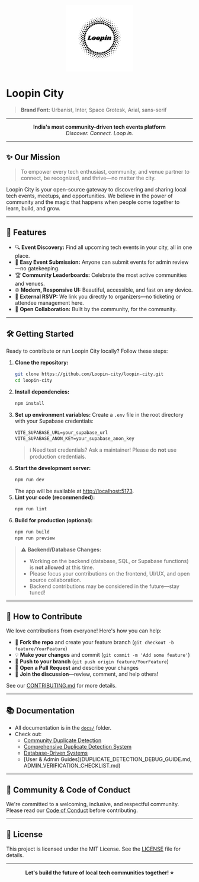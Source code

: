 <!-- Brand Logo -->
<p align="center">
  <img src="../public/loopin-logo.svg" alt="Loopin City Logo" width="180" />
</p>

# Loopin City

> **Brand Font:** Urbanist, Inter, Space Grotesk, Arial, sans-serif

---

<p align="center">
  <b>India's most community-driven tech events platform</b><br/>
  <i>Discover. Connect. Loop in.</i>
</p>

---

## ✨ Our Mission

> To empower every tech enthusiast, community, and venue partner to connect, be recognized, and thrive—no matter the city.

Loopin City is your open-source gateway to discovering and sharing local tech events, meetups, and opportunities. We believe in the power of community and the magic that happens when people come together to learn, build, and grow.

---

## 🚀 Features

- 🔍 **Event Discovery:** Find all upcoming tech events in your city, all in one place.
- 📝 **Easy Event Submission:** Anyone can submit events for admin review—no gatekeeping.
- 🏆 **Community Leaderboards:** Celebrate the most active communities and venues.
- 🌐 **Modern, Responsive UI:** Beautiful, accessible, and fast on any device.
- 🔗 **External RSVP:** We link you directly to organizers—no ticketing or attendee management here.
- 🤝 **Open Collaboration:** Built by the community, for the community.

---

## 🛠️ Getting Started

Ready to contribute or run Loopin City locally? Follow these steps:

1. **Clone the repository:**
   ```sh
   git clone https://github.com/Loopin-city/loopin-city.git
   cd loopin-city
   ```
2. **Install dependencies:**
   ```sh
   npm install
   ```
3. **Set up environment variables:**
   Create a `.env` file in the root directory with your Supabase credentials:
   ```
   VITE_SUPABASE_URL=your_supabase_url
   VITE_SUPABASE_ANON_KEY=your_supabase_anon_key
   ```
   > ℹ️  Need test credentials? Ask a maintainer! Please do **not** use production credentials.
4. **Start the development server:**
   ```sh
   npm run dev
   ```
   The app will be available at [http://localhost:5173](http://localhost:5173).
5. **Lint your code (recommended):**
   ```sh
   npm run lint
   ```
6. **Build for production (optional):**
   ```sh
   npm run build
   npm run preview
   ```

> ⚠️ **Backend/Database Changes:**
> - Working on the backend (database, SQL, or Supabase functions) is **not allowed** at this time.
> - Please focus your contributions on the frontend, UI/UX, and open source collaboration.
> - Backend contributions may be considered in the future—stay tuned!

---

## 🤝 How to Contribute

We love contributions from everyone! Here's how you can help:

- 🍴 **Fork the repo** and create your feature branch (`git checkout -b feature/YourFeature`)
- 💡 **Make your changes** and commit (`git commit -m 'Add some feature'`)
- 🚀 **Push to your branch** (`git push origin feature/YourFeature`)
- 🔄 **Open a Pull Request** and describe your changes
- 🙌 **Join the discussion**—review, comment, and help others!

See our [CONTRIBUTING.md](CONTRIBUTING.md) for more details.

---

## 📚 Documentation

- All documentation is in the [`docs/`](./) folder.
- Check out:
  - [Community Duplicate Detection](COMMUNITY_DUPLICATE_DETECTION.md)
  - [Comprehensive Duplicate Detection System](COMPREHENSIVE_DUPLICATE_DETECTION_SYSTEM.md)
  - [Database-Driven Systems](DATABASE_SETUP.md)
  - [User & Admin Guides](DUPLICATE_DETECTION_DEBUG_GUIDE.md, ADMIN_VERIFICATION_CHECKLIST.md)

---

## 🌈 Community & Code of Conduct

We're committed to a welcoming, inclusive, and respectful community. Please read our [Code of Conduct](CODE_OF_CONDUCT.md) before contributing.

---

## 📄 License

This project is licensed under the MIT License. See the [LICENSE](LICENSE) file for details.

---

<p align="center">
  <b>Let's build the future of local tech communities together! ⭐</b>
</p> 
